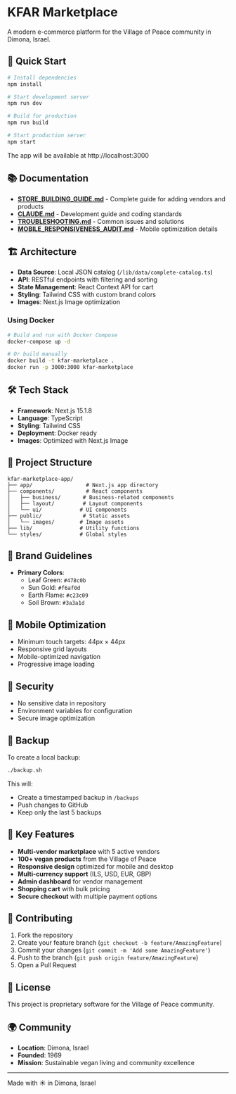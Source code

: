 # KFAR Marketplace

A modern e-commerce platform for the Village of Peace community in Dimona, Israel.

## 🚀 Quick Start

```bash
# Install dependencies
npm install

# Start development server
npm run dev

# Build for production
npm run build

# Start production server
npm start
```

The app will be available at http://localhost:3000

## 📚 Documentation

- **[STORE_BUILDING_GUIDE.md](./STORE_BUILDING_GUIDE.md)** - Complete guide for adding vendors and products
- **[CLAUDE.md](./CLAUDE.md)** - Development guide and coding standards
- **[TROUBLESHOOTING.md](./TROUBLESHOOTING.md)** - Common issues and solutions
- **[MOBILE_RESPONSIVENESS_AUDIT.md](./MOBILE_RESPONSIVENESS_AUDIT.md)** - Mobile optimization details

## 🏗️ Architecture

- **Data Source**: Local JSON catalog (`/lib/data/complete-catalog.ts`)
- **API**: RESTful endpoints with filtering and sorting
- **State Management**: React Context API for cart
- **Styling**: Tailwind CSS with custom brand colors
- **Images**: Next.js Image optimization

### Using Docker

```bash
# Build and run with Docker Compose
docker-compose up -d

# Or build manually
docker build -t kfar-marketplace .
docker run -p 3000:3000 kfar-marketplace
```

## 🛠️ Tech Stack

- **Framework**: Next.js 15.1.8
- **Language**: TypeScript
- **Styling**: Tailwind CSS
- **Deployment**: Docker ready
- **Images**: Optimized with Next.js Image

## 📁 Project Structure

```
kfar-marketplace-app/
├── app/                 # Next.js app directory
├── components/          # React components
│   ├── business/       # Business-related components
│   ├── layout/         # Layout components
│   └── ui/            # UI components
├── public/             # Static assets
│   └── images/        # Image assets
├── lib/               # Utility functions
└── styles/            # Global styles
```

## 🎨 Brand Guidelines

- **Primary Colors**:
  - Leaf Green: `#478c0b`
  - Sun Gold: `#f6af0d`
  - Earth Flame: `#c23c09`
  - Soil Brown: `#3a3a1d`

## 📱 Mobile Optimization

- Minimum touch targets: 44px × 44px
- Responsive grid layouts
- Mobile-optimized navigation
- Progressive image loading

## 🔐 Security

- No sensitive data in repository
- Environment variables for configuration
- Secure image optimization

## 💾 Backup

To create a local backup:
```bash
./backup.sh
```

This will:
- Create a timestamped backup in `/backups`
- Push changes to GitHub
- Keep only the last 5 backups

## 🔧 Key Features

- **Multi-vendor marketplace** with 5 active vendors
- **100+ vegan products** from the Village of Peace
- **Responsive design** optimized for mobile and desktop
- **Multi-currency support** (ILS, USD, EUR, GBP)
- **Admin dashboard** for vendor management
- **Shopping cart** with bulk pricing
- **Secure checkout** with multiple payment options

## 🤝 Contributing

1. Fork the repository
2. Create your feature branch (`git checkout -b feature/AmazingFeature`)
3. Commit your changes (`git commit -m 'Add some AmazingFeature'`)
4. Push to the branch (`git push origin feature/AmazingFeature`)
5. Open a Pull Request

## 📝 License

This project is proprietary software for the Village of Peace community.

## 🌍 Community

- **Location**: Dimona, Israel
- **Founded**: 1969
- **Mission**: Sustainable vegan living and community excellence

---

Made with ☀️ in Dimona, Israel
